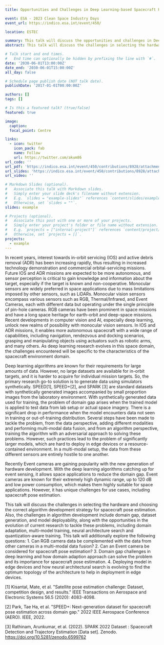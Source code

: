 ```yaml
---
title: Opportunities and Challenges in Deep Learning-based Spacecraft Pose Estimation for Future In-orbit Servicing missions.

event: ESA - 2023 Clean Space Industry Days
event_url: https://indico.esa.int/event/450/

location: ESTEC

summary: This talk will discuss the opportunities and challenges in Deep Learning-based Spacecraft Pose Estimation for Future In-orbit Servicing missions.
abstract: This talk will discuss the challenges in selecting the hardware and choosing the correct algorithm development strategy for spacecraft pose estimation. Also, the challenges in algorithm development include domain gap, dataset generation, and model deployability, along with the opportunities in the evolution of current research to tackle these problems, including domain adaptation, multi-model training, neural architecture search and quantization-aware training. 

# Talk start and end times.
#   End time can optionally be hidden by prefixing the line with `#`.
date: '2030-06-01T13:00:00Z'
date_end: '2030-06-01T15:00:00Z'
all_day: false

# Schedule page publish date (NOT talk date).
publishDate: '2017-01-01T00:00:00Z'

authors: []
tags: []

# Is this a featured talk? (true/false)
featured: true

image:
  caption: 
  focal_point: Centre

links:
  - icon: twitter
    icon_pack: fab
    name: Follow
    url: https://twitter.com/akum86
url_code: ''
url_pdf: 'https://indico.esa.int/event/450/contributions/8928/attachments/5743/9499/ESA-CSID-Rathinam.pdf'
url_slides: 'https://indico.esa.int/event/450/contributions/8928/attachments/5743/9499/ESA-CSID-Rathinam.pdf'
url_video: ''

# Markdown Slides (optional).
#   Associate this talk with Markdown slides.
#   Simply enter your slide deck's filename without extension.
#   E.g. `slides = "example-slides"` references `content/slides/example-slides.md`.
#   Otherwise, set `slides = ""`.
slides: example

# Projects (optional).
#   Associate this post with one or more of your projects.
#   Simply enter your project's folder or file name without extension.
#   E.g. `projects = ["internal-project"]` references `content/project/deep-learning/index.md`.
#   Otherwise, set `projects = []`.
projects:
  - example
---
```


In recent years, interest towards in-orbit servicing (IOS) and active debris removal (ADR) has been increasing rapidly, thus resulting in increased technology demonstration and commercial orbital-servicing missions. Future IOS and ADR missions are expected to be more autonomous, and sensor perception is critical to gain knowledge and information about the target, especially if the target is known and non-cooperative. Monocular sensors are widely preferred in space applications due to mass limitations imposed by other sensors, such as LiDARs. Monocular vision sensors encompass various sensors such as RGB, Thermal/Infrared, and Event Cameras, each with different data but operating under the single principle of pin-hole cameras. RGB cameras have been prominent in space missions and have a long space heritage for earth-orbit and deep-space missions. Recent developments in computer vision and AI, especially deep learning, unlock new realms of possibility with monocular vision sensors. In IOS and ADR missions, it enables more autonomous spacecraft with a wide range of capabilities, including navigation, rendezvous and docking scenarios, grasping and manipulating objects using actuators such as robotic arms, and many others. As deep learning research evolves in this space domain, the challenges encountered will be specific to the characteristics of the spacecraft environment domain.

Deep learning algorithms are known for their requirements for large amounts of data. However, no large datasets are available for in-orbit targets, and it is harder to acquire for individual mission targets. So, the primary research go-to solution is to generate data using simulators synthetically. SPEED[1], SPEED+[2], and SPARK [3] are standard datasets with synthetically generated images accompanied by small proportion images from the laboratory environment. With synthetically generated data used for training, the problem of domain gap arises when the trained model is applied to test data from lab setup or actual space imagery. There is a significant drop in performance when the model encounters data not seen in training or out-of-training distribution. Several steps have been made to tackle the problem, from the data perspective, adding different modalities and performing multi-modal data fusion, and from an algorithm perspective, training the algorithm with an adversarial approach to solving these problems. However, such practices lead to the problem of significantly larger models, which are hard to deploy in edge devices or a resource-contained environment. In a multi-modal setup, the data from these different sensors are entirely hostile to one another.

Recently Event cameras are gaining popularity with the new generation of hardware development. With the deep learning algorithms catching up for event sensing, it allows space applications to reduce the domain gap. Event cameras are known for their extremely high dynamic range, up to 120 dB and low power consumption, which makes them highly suitable for space applications. However, it has unique challenges for use cases, including spacecraft pose estimation.

This talk will discuss the challenges in selecting the hardware and choosing the correct algorithm development strategy for spacecraft pose estimation. Also, the challenges in algorithm development include domain gap, dataset generation, and model deployability, along with the opportunities in the evolution of current research to tackle these problems, including domain adaptation, multi-model training, neural architecture search and quantization-aware training. This talk will additionally explore the following questions: 1. Can RGB camera data be complemented with the data from other cameras in a multi-modal data fusion? 2. Can an Event camera be considered for spacecraft pose estimation? 3. Domain gap challenges in deep learning and how domain adaption approach can solve the problem and its importance for spacecraft pose estimation. 4. Deploying model in edge devices and how neural architectural search is evolving to find the optimum topology of the architecture to help in deployment in edge devices.

[1] Kisantal, Mate, et al. "Satellite pose estimation challenge: Dataset, competition design, and results." IEEE Transactions on Aerospace and Electronic Systems 56.5 (2020): 4083-4098.

[2] Park, Tae Ha, et al. "SPEED+: Next-generation dataset for spacecraft pose estimation across domain gap." 2022 IEEE Aerospace Conference (AERO). IEEE, 2022.

[3] Rathinam, Arunkumar, et al. (2022). SPARK 2022 Dataset : Spacecraft Detection and Trajectory Estimation [Data set]. Zenodo. https://doi.org/10.5281/zenodo.6599762
